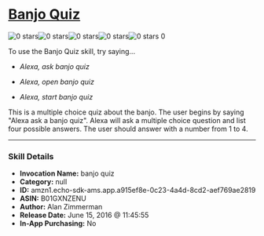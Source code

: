 # [Banjo Quiz](http://alexa.amazon.com/#skills/amzn1.echo-sdk-ams.app.a915ef8e-0c23-4a4d-8cd2-aef769ae2819)
![0 stars](../../images/ic_star_border_black_18dp_1x.png)![0 stars](../../images/ic_star_border_black_18dp_1x.png)![0 stars](../../images/ic_star_border_black_18dp_1x.png)![0 stars](../../images/ic_star_border_black_18dp_1x.png)![0 stars](../../images/ic_star_border_black_18dp_1x.png) 0

To use the Banjo Quiz skill, try saying...

* *Alexa, ask banjo quiz*

* *Alexa, open banjo quiz*

* *Alexa, start banjo quiz*

This is a multiple choice quiz about the banjo.  The user begins by saying "Alexa ask a banjo quiz".  Alexa will ask a multiple choice question and list four possible answers.  The user should answer with a number from 1 to 4.

***

### Skill Details

* **Invocation Name:** banjo quiz
* **Category:** null
* **ID:** amzn1.echo-sdk-ams.app.a915ef8e-0c23-4a4d-8cd2-aef769ae2819
* **ASIN:** B01GXNZENU
* **Author:** Alan Zimmerman
* **Release Date:** June 15, 2016 @ 11:45:55
* **In-App Purchasing:** No
